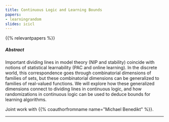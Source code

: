 ```yaml
---
title: Continuous Logic and Learning Bounds
papers:
- learningrandom
slides: icicl
---
```


{{% relevantpapers %}}

##### Abstract

Important dividing lines in model theory (NIP and stability) coincide with notions of statistical learnability (PAC and online learning). In the discrete world, this correspondence goes through combinatorial dimensions of families of sets, but these combinatorial dimensions can be generalized to families of real-valued functions. We will explore how these generalized dimensions connect to dividing lines in continuous logic, and how randomizations in continuous logic can be used to deduce bounds for learning algorithms.

Joint work with {{% coauthorfromname name="Michael Benedikt" %}}.

--- 